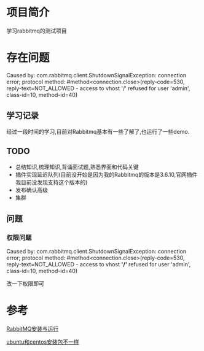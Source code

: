 # 项目简介

学习rabbitmq的测试项目

# 存在问题

Caused by: com.rabbitmq.client.ShutdownSignalException: connection error; protocol method: #method<connection.close>(reply-code=530, reply-text=NOT_ALLOWED - access to vhost '/' refused for user 'admin', class-id=10, method-id=40)



## 学习记录

经过一段时间的学习,目前对Rabbitmq基本有一些了解了,也运行了一些demo.

## TODO

- 总结知识,梳理知识,背诵面试题,熟悉界面和代码关键
- 插件实现延迟队列(目前没开始是因为我的Rabbitmq的版本是3.6.10,官网插件我目前没发现支持这个版本的)
- 发布确认高级
- 集群

## 问题

### 权限问题

Caused by: com.rabbitmq.client.ShutdownSignalException: connection error; protocol method: #method<connection.close>(reply-code=530, reply-text=NOT_ALLOWED - access to vhost **'/'** refused for user 'admin', class-id=10, method-id=40)

改一下权限即可

# 参考

[RabbitMQ安装与运行](https://blog.csdn.net/jobjava/article/details/117607437)

[ubuntu和centos安装包不一样](https://blog.csdn.net/jobjava/article/details/117607437)